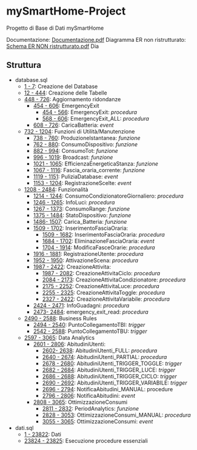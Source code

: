 # mySmartHome-Project
Progetto di Base di Dati mySmartHome

Documentazione: [Documentazione.pdf](./documentazione/Documentazione.pdf)
Diagramma ER non ristrutturato: [Schema ER NON ristrutturato.pdf](./documentazione/Schema%20ER%20NON%20ristrutturato.pdf)
Dia


## Struttura
- database.sql
  - [1 - 7](./sql/database.sql#L1-L7): Creazione del Database
  - [12 - 444](./sql/database.sql#L12-L444): Creazione delle Tabelle
  - [448 - 726](./sql/database.sql#L448-L726): Aggiornamento ridondanze
    - [454 - 606](./sql/database.sql#L454-L606): EmergencyExit
      - [454 - 566](./sql/database.sql#L454-L566): EmergencyExit: _procedura_
      - [568 - 606](./sql/database.sql#L568-L606): EmergencyExit_ALL: _procedura_
    - [608 - 726](./sql/database.sql#L508-L726): CaricaBatteria: _event_
  - [732 - 1204](./sql/database.sql#L732-L1204): Funzioni di Utilità/Manutenzione
    - [738 - 760](./sql/database.sql#L738-L760): ProduzioneIstantanea: _funzione_
    - [762 - 880](./sql/database.sql#L762-L880): ConsumoDispositivo: _funzione_
    - [882 - 994](./sql/database.sql#L882-L994): ConsumoTot: _funzione_
    - [996 - 1019](./sql/database.sql#L996-L1019): Broadcast: _funzione_
    - [1021 - 1065](./sql/database.sql#L1021-L1065): EfficienzaEnergeticaStanza: _funzione_
    - [1067 - 1116](./sql/database.sql#L1067-L1116): Fascia_oraria_corrente: _funzione_
    - [1119 - 1151](./sql/database.sql#L1119-L1151): PuliziaDatabase: _event_
    - [1153 - 1204](./sql/database.sql#L1153-L1204): RegistrazioneScelte: _event_
  - [1208 - 2484](./sql/database.sql#L1208-L2484): Funzionalità
    - [1214 - 1244](./sql/database.sql#L1214-L1244): ConsumoCondizionatoreGiornaliero: _procedura_
    - [1246 - 1265](./sql/database.sql#L1246-L1265): InfoLuci: _procedura_
    - [1267 - 1373](./sql/database.sql#L1267-L1376): ConsumoRange: _funzione_
    - [1375 - 1484](./sql/database.sql#L1375-L1484): StatoDispositivo: _funzione_
    - [1486- 1507](./sql/database.sql#L1486-L1507): Carica_Batteria: _funzione_
    - [1509 - 1702](./sql/database.sql#L1509-L1702): InserimentoFasciaOraria:
      - [1509 - 1682](./sql/database.sql#L1509-L1682): InserimentoFasciaOraria: _procedura_
      - [1684 - 1702](./sql/database.sql#L1684-L1702): EliminazioneFasciaOraria: _event_
      - [1704 - 1914](./sql/database.sql#L1704-L1914): ModificaFasceOrarie: _procedura_
    - [1916 - 1881](./sql/database.sql#L1916-L1881): RegistrazioneUtente: _procedura_
    - [1952 - 1950](./sql/database.sql#L1952-L1950): AttivazioneScena: _procedura_
    - [1987 - 2422](./sql/database.sql#L1987-L2422): CreazioneAttivita:
      - [1987 - 2082](./sql/database.sql#L1987-L2082): CreazioneAttivitaCiclo: _procedura_
      - [2084 - 2173](./sql/database.sql#L2084-L2173): CreazioneAttivitaCondizionatore: _procedura_
      - [2175 - 2252](./sql/database.sql#L2175-L2252): CreazioneAttivitaLuce: _procedura_
      - [2255 - 2325](./sql/database.sql#L2255-L2325): CreazioneAttivitaToggle: _procedura_
      - [2327 - 2422](./sql/database.sql#L2327-L2422): CreazioneAttivitaVariabile: _procedura_
    - [2424 - 2471](./sql/database.sql#L2424-L2471): InfoGuadagni: _procedura_
    - [2473- 2484](./sql/database.sql#L2473-L2484): emergency_exit_read: _procedura_
  - [2490 - 2588](./sql/database.sql#L2490-L2588): Business Rules
    - [2494 - 2540](./sql/database.sql#L2494-L2540): PuntoCollegamentoTBI: _trigger_
    - [2542 - 2588](./sql/database.sql#L2542-L2588): PuntoCollegamentoTBU: _trigger_
  - [2597 - 3065](./sql/database.sql#L2597-L3065): Data Analytics
    - [2601 - 2806](./sql/database.sql#L2601-L2806): AbitudiniUtenti:
      - [2602- 2638](./sql/database.sql#L2602-L2638): AbitudiniUtenti_FULL: _procedura_
      - [2640 - 2674](./sql/database.sql#L2640-L2674): AbitudiniUtenti_PARTIAL: _procedura_
      - [2678 - 2680](./sql/database.sql#L2678-L2680): AbitudiniUtenti_TRIGGER_TOGGLE: _trigger_
      - [2682 - 2684](./sql/database.sql#L2682-L2684): AbitudiniUtenti_TRIGGER_LUCE: _trigger_
      - [2686 - 2688](./sql/database.sql#L2686-L2688): AbitudiniUtenti_TRIGGER_CICLO: _trigger_
      - [2690 - 2692](./sql/database.sql#L2690-L2692): AbitudiniUtenti_TRIGGER_VARIABILE: _trigger_
      - [2696 - 2794](./sql/database.sql#L2696-L2794): NotificaAbitudini_MANUAL: procedure
      - [2796 - 2806](./sql/database.sql#L2796-L2806): NotificaAbitudini: _event_
    - [2808 - 3065](./sql/database.sql#L2808-L3065): OttimizzazioneConsumi
      - [2811 - 2832](./sql/database.sql#L2811-L2832): PeriodAnalytics: _funzione_
      - [2828 - 3053](./sql/database.sql#L2828-L3053): OttimizzazioneConsumi_MANUAL: _procedura_
      - [3055 - 3065](./sql/database.sql#L3055-3065): OttimizzazioneConsumi: _event_
- dati.sql
  - [1 - 23822](./sql/database.sql#L1-L23822): Dati
  - [23824 - 23825](./sql/database.sql#L23824-L23825): Esecuzione procedure essenziali
